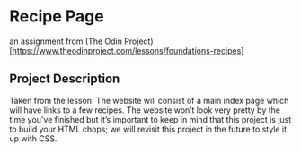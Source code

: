 # Recipe Page
an assignment from (The Odin Project)[https://www.theodinproject.com/lessons/foundations-recipes]

## Project Description
Taken from the lesson: The website will consist of a main index page which will have links to a few recipes. The website won’t look very pretty by the time you’ve finished but it’s important to keep in mind that this project is just to build your HTML chops; we will revisit this project in the future to style it up with CSS.


